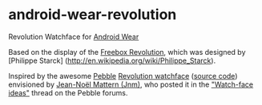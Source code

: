 android-wear-revolution
=======================

Revolution Watchface for [Android Wear](http://www.android.com/wear/)

Based on the display of the [Freebox Revolution](http://en.wikipedia.org/wiki/Freebox), which was designed by [Philippe Starck] (http://en.wikipedia.org/wiki/Philippe_Starck).

Inspired by the awesome [Pebble](https://getpebble.com/) [Revolution watchface](http://www.mypebblefaces.com/apps/448/455/) ([source code](https://github.com/DouweM/PebbleRevolution)) envisioned by [Jean-Noël Mattern (Jnm)](http://jnmattern.free.fr/PebbleRevolution/), who posted it in the ["Watch-face ideas"](http://forums.getpebble.com/discussion/comment/3538/#Comment_3538) thread on the Pebble forums.
